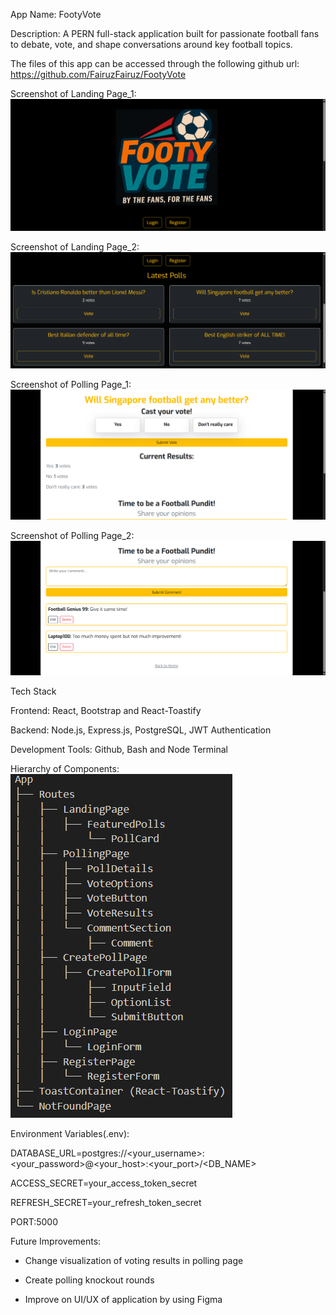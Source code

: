 App Name: FootyVote

Description: A PERN full-stack application built for passionate football fans to debate, vote, and shape conversations around key football topics.

The files of this app can be accessed through the following github url: https://github.com/FairuzFairuz/FootyVote

Screenshot of Landing Page_1:
![alt text](image.png)

Screenshot of Landing Page_2:
![alt text](image-1.png)

Screenshot of Polling Page_1:
![alt text](image-2.png)

Screenshot of Polling Page_2:
![alt text](image-3.png)

Tech Stack

Frontend: React, Bootstrap and React-Toastify

Backend: Node.js, Express.js, PostgreSQL, JWT Authentication

Development Tools: Github, Bash and Node Terminal

Hierarchy of Components:
![alt text](image-4.png)

Environment Variables(.env):

DATABASE_URL=postgres://<your_username>:<your_password>@<your_host>:<your_port>/<DB_NAME>

ACCESS_SECRET=your_access_token_secret

REFRESH_SECRET=your_refresh_token_secret

PORT:5000

Future Improvements:

- Change visualization of voting results in polling page

- Create polling knockout rounds

- Improve on UI/UX of application by using Figma
